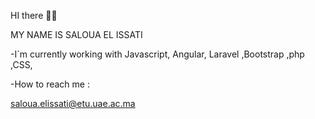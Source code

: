 HI there ✋🏻


MY NAME IS SALOUA EL ISSATI 



-I´m currently working with Javascript, Angular, Laravel ,Bootstrap ,php ,CSS,

-How to reach me :

saloua.elissati@etu.uae.ac.ma

 
 
